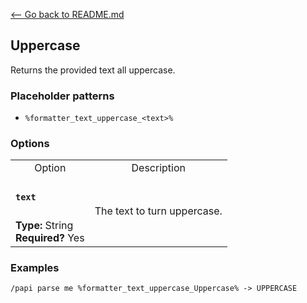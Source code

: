 [\<-- Go back to README.md](../../README.md)

## Uppercase

Returns the provided text all uppercase.

### Placeholder patterns

- `%formatter_text_uppercase_<text>%`

### Options

<table>
  <tr>
    <td align="center" nowrap="nowrap">
      Option
    </td>
    <td align="center" nowrap="nowrap">
      Description
    </td>
  </tr>
  <tr>
    <td nowrap="nowrap">
      <h4>
        <code>text</code>
      </h4>
    </td>
    <td rowspan="2">
      The text to turn uppercase.
    </td>
  </tr>
  <tr>
    <td nowrap="nowrap">
      <b>Type:</b> String<br>
      <b>Required?</b> Yes
    </td>
  </tr>
</table>

### Examples

```
/papi parse me %formatter_text_uppercase_Uppercase% -> UPPERCASE
```

